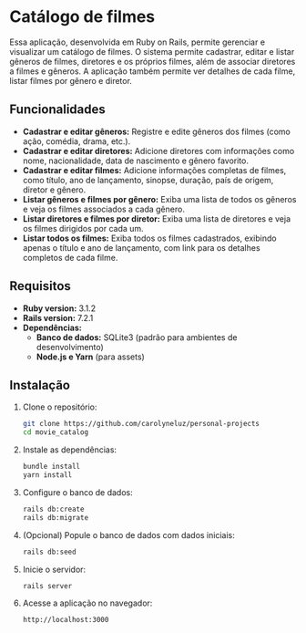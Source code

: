 # Catálogo de filmes

Essa aplicação, desenvolvida em Ruby on Rails, permite gerenciar e visualizar um catálogo de filmes. O sistema permite cadastrar, editar e listar gêneros de filmes, diretores e os próprios filmes, além de associar diretores a filmes e gêneros. A aplicação também permite ver detalhes de cada filme, listar filmes por gênero e diretor.

## Funcionalidades

- **Cadastrar e editar gêneros:** Registre e edite gêneros dos filmes (como ação, comédia, drama, etc.).
- **Cadastrar e editar diretores:** Adicione diretores com informações como nome, nacionalidade, data de nascimento e gênero favorito.
- **Cadastrar e editar filmes:** Adicione informações completas de filmes, como título, ano de lançamento, sinopse, duração, país de origem, diretor e gênero.
- **Listar gêneros e filmes por gênero:** Exiba uma lista de todos os gêneros e veja os filmes associados a cada gênero.
- **Listar diretores e filmes por diretor:** Exiba uma lista de diretores e veja os filmes dirigidos por cada um.
- **Listar todos os filmes:** Exiba todos os filmes cadastrados, exibindo apenas o título e ano de lançamento, com link para os detalhes completos de cada filme.

## Requisitos

- **Ruby version:** 3.1.2
- **Rails version:** 7.2.1
- **Dependências:**
  - **Banco de dados:** SQLite3 (padrão para ambientes de desenvolvimento)
  - **Node.js e Yarn** (para assets)

## Instalação

1. Clone o repositório:
    ```bash
    git clone https://github.com/carolyneluz/personal-projects
    cd movie_catalog
    ```

2. Instale as dependências:
    ```bash
    bundle install
    yarn install
    ```

3. Configure o banco de dados:
    ```bash
    rails db:create
    rails db:migrate
    ```

4. (Opcional) Popule o banco de dados com dados iniciais:
    ```bash
    rails db:seed
    ```

5. Inicie o servidor:
    ```bash
    rails server
    ```

6. Acesse a aplicação no navegador:
    ```
    http://localhost:3000
    ```
